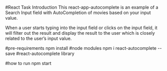 #React Task Introduction
This react-app-autocomplete is an example of a Search Input field with AutoCompletion of movies based on your input value.

When a user starts typing into the input field or clicks on the input field, it will filter out the result and display the result to the user which is closely related to the user’s input value.

#pre-requirements
npm install #node modules
npm i react-autocomplete --save #react-autocomplete library

#how to run 
npm start
